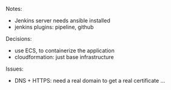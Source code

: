 Notes:
- Jenkins server needs ansible installed
- jenkins plugins: pipeline, github


Decisions:
- use ECS, to containerize the application
- cloudformation: just base infrastructure

Issues:
- DNS + HTTPS: need a real domain to get a real certificate ...